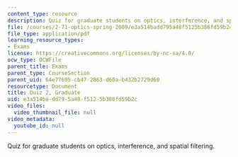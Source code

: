 ```yaml
---
content_type: resource
description: Quiz for graduate students on optics, interference, and spatial filtering.
file: /courses/2-71-optics-spring-2009/e3a514badd795a48f5125b386fd59b2c_MIT2_71S09_gquiz2.pdf
file_type: application/pdf
learning_resource_types:
- Exams
license: https://creativecommons.org/licenses/by-nc-sa/4.0/
ocw_type: OCWFile
parent_title: Exams
parent_type: CourseSection
parent_uid: 64e77695-cb47-2863-d60a-b432b2729d60
resourcetype: Document
title: Quiz 2, Graduate
uid: e3a514ba-dd79-5a48-f512-5b386fd59b2c
video_files:
  video_thumbnail_file: null
video_metadata:
  youtube_id: null
---
```

Quiz for graduate students on optics, interference, and spatial filtering.